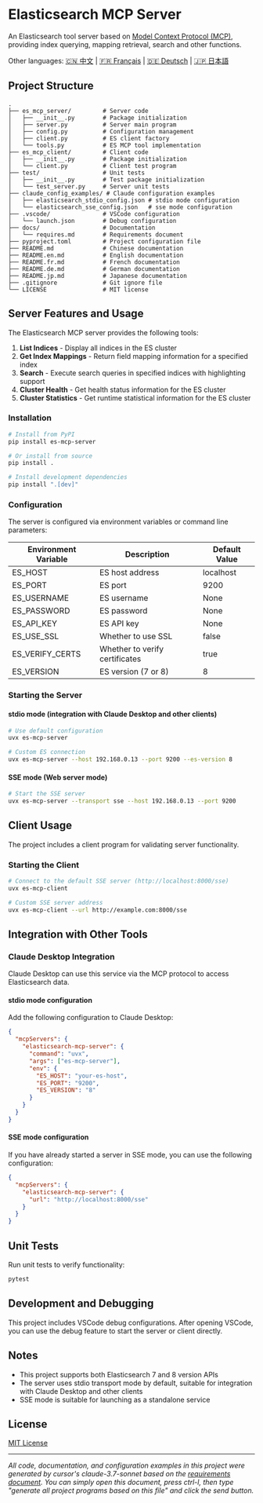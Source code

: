 # Elasticsearch MCP Server

An Elasticsearch tool server based on [Model Context Protocol (MCP)](https://github.com/modelcontextprotocol/python-sdk), providing index querying, mapping retrieval, search and other functions.

Other languages: [🇨🇳 中文](./README.md) | [🇫🇷 Français](./README.fr.md) | [🇩🇪 Deutsch](./README.de.md) | [🇯🇵 日本語](./README.jp.md)

## Project Structure

```
.
├── es_mcp_server/         # Server code
│   ├── __init__.py        # Package initialization
│   ├── server.py          # Server main program
│   ├── config.py          # Configuration management
│   ├── client.py          # ES client factory
│   └── tools.py           # ES MCP tool implementation
├── es_mcp_client/         # Client code
│   ├── __init__.py        # Package initialization
│   └── client.py          # Client test program
├── test/                  # Unit tests
│   ├── __init__.py        # Test package initialization
│   └── test_server.py     # Server unit tests
├── claude_config_examples/ # Claude configuration examples
│   ├── elasticsearch_stdio_config.json # stdio mode configuration
│   └── elasticsearch_sse_config.json   # sse mode configuration
├── .vscode/               # VSCode configuration
│   └── launch.json        # Debug configuration
├── docs/                  # Documentation
│   └── requires.md        # Requirements document
├── pyproject.toml         # Project configuration file
├── README.md              # Chinese documentation
├── README.en.md           # English documentation
├── README.fr.md           # French documentation
├── README.de.md           # German documentation
├── README.jp.md           # Japanese documentation
├── .gitignore             # Git ignore file
└── LICENSE                # MIT license
```

## Server Features and Usage

The Elasticsearch MCP server provides the following tools:

1. **List Indices** - Display all indices in the ES cluster
2. **Get Index Mappings** - Return field mapping information for a specified index
3. **Search** - Execute search queries in specified indices with highlighting support
4. **Cluster Health** - Get health status information for the ES cluster
5. **Cluster Statistics** - Get runtime statistical information for the ES cluster

### Installation

```bash
# Install from PyPI
pip install es-mcp-server

# Or install from source
pip install .

# Install development dependencies
pip install ".[dev]"
```

### Configuration

The server is configured via environment variables or command line parameters:

| Environment Variable | Description | Default Value |
|----------|------|--------|
| ES_HOST | ES host address | localhost |
| ES_PORT | ES port | 9200 |
| ES_USERNAME | ES username | None |
| ES_PASSWORD | ES password | None |
| ES_API_KEY | ES API key | None |
| ES_USE_SSL | Whether to use SSL | false |
| ES_VERIFY_CERTS | Whether to verify certificates | true |
| ES_VERSION | ES version (7 or 8) | 8 |

### Starting the Server

#### stdio mode (integration with Claude Desktop and other clients)

```bash
# Use default configuration
uvx es-mcp-server

# Custom ES connection
uvx es-mcp-server --host 192.168.0.13 --port 9200 --es-version 8
```

#### SSE mode (Web server mode)

```bash
# Start the SSE server
uvx es-mcp-server --transport sse --host 192.168.0.13 --port 9200
```

## Client Usage

The project includes a client program for validating server functionality.

### Starting the Client

```bash
# Connect to the default SSE server (http://localhost:8000/sse)
uvx es-mcp-client

# Custom SSE server address
uvx es-mcp-client --url http://example.com:8000/sse
```

## Integration with Other Tools

### Claude Desktop Integration

Claude Desktop can use this service via the MCP protocol to access Elasticsearch data.

#### stdio mode configuration

Add the following configuration to Claude Desktop:

```json
{
  "mcpServers": {
    "elasticsearch-mcp-server": {
      "command": "uvx",
      "args": ["es-mcp-server"],
      "env": {
        "ES_HOST": "your-es-host",
        "ES_PORT": "9200",
        "ES_VERSION": "8"
      }
    }
  }
}
```

#### SSE mode configuration

If you have already started a server in SSE mode, you can use the following configuration:

```json
{
  "mcpServers": {
    "elasticsearch-mcp-server": {
      "url": "http://localhost:8000/sse"
    }
  }
}
```

## Unit Tests

Run unit tests to verify functionality:

```bash
pytest
```

## Development and Debugging

This project includes VSCode debug configurations. After opening VSCode, you can use the debug feature to start the server or client directly.

## Notes

- This project supports both Elasticsearch 7 and 8 version APIs
- The server uses stdio transport mode by default, suitable for integration with Claude Desktop and other clients
- SSE mode is suitable for launching as a standalone service

## License

[MIT License](./LICENSE)

---

*All code, documentation, and configuration examples in this project were generated by cursor's claude-3.7-sonnet based on the [requirements document](/docs/requires.md). You can simply open this document, press ctrl-l, then type "generate all project programs based on this file" and click the send button.* 
